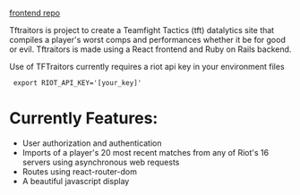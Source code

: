 [frontend repo](https://github.com/JPaoloMaloles/Tftraitors_frontend)

Tftraitors is project to create a Teamfight Tactics (tft) datalytics site that compiles a player's worst comps and performances whether it be for good or evil. 
Tftraitors is made using a React frontend and Ruby on Rails backend.

Use of TFTraitors currently requires a riot api key in your environment files
<pre><code> export RIOT_API_KEY='[your_key]'
</code></pre>

<h1> Currently Features:</h1>
<ul>
  <li> User authorization and authentication </li>
  <li> Imports of a player's 20 most recent matches from any of Riot's 16 servers using asynchronous web requests </li>
  <li> Routes using react-router-dom </li>
  <li> A beautiful javascript display</li>
</ul>
